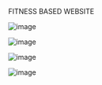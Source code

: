 FITNESS BASED WEBSITE

![image](https://github.com/user-attachments/assets/82337d40-f47c-4eef-af5f-5584671e1dc4)

![image](https://github.com/user-attachments/assets/ad0aa3d3-6424-4df1-a023-3a927eaf06c0)

![image](https://github.com/user-attachments/assets/7674e616-00a9-40a0-bf88-221889b19a28)

![image](https://github.com/user-attachments/assets/f6b03187-21f7-46fd-9cf2-605d3aad09c2)
